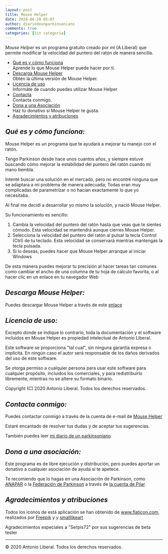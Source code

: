 ```yaml
---
layout: post
title: Mouse Helper
date: 2020-06-20 05:07
author: diariodeunparkinsoniano
comments: true
categories: [Sin categoría]
---
```

<!-- wp:paragraph -->
<p><em>Mouse Helper</em> es un programa gratuito creado por mí (A.Liberal) que permite modificar la velocidad del puntero del ratón de manera sencilla.     </p>
<!-- /wp:paragraph -->

<!-- wp:list {"className":"linespace"} -->
<ul class="linespace"><li><span class="big"><a href="#features">Qué es y cómo funciona</a></span><br>Aprende lo que Mouse Helper puede hacer por tí.</li><li><span class="big"><a href="#descarga">Descarga Mouse Helper</a></span><br>Obtén la última versión de Mouse Helper.</li><li><span class="big"><a href="#licencia">Licencia de uso</a></span><br>Informáte de cuando puedes utilizar Mouse Helper</li><li><span class="big"><a href="#contacta">Contacta</a></span><br>Contacta conmigo.</li><li><span class="big"><a href="#dona">Dona a una Asociación</a></span><br>Haz tu donativo si Mouse Helper te gusta.</li><li><span class="big"><a href="#agradecimientos">Agradecimientos y atribuciones</a></span><br></li></ul>
<!-- /wp:list -->

<!-- wp:heading -->
<h2><a name="features"><b><i>Qué es y cómo funciona:</i></b></a></h2>
<!-- /wp:heading -->

<!-- wp:paragraph -->
<p>Mouse Helper es un programa que te ayudará a mejorar tu manejo con el ratón.</p>
<!-- /wp:paragraph -->

<!-- wp:paragraph -->
<p>Tengo Parkinson desde hace unos cuantos años, y siempre estuve buscando cómo mejorar la estabilidad del puntero del ratón cuando mi mano tiembla.</p>
<!-- /wp:paragraph -->

<!-- wp:paragraph -->
<p>Intenté buscar una solución en el mercado, pero no encontré ninguna que se adaptara a mi problema de manera adecuada; Todas eran muy complicadas de parametrizar o no hacían exactamente lo que yo necesitaba.</p>
<!-- /wp:paragraph -->

<!-- wp:paragraph -->
<p>Al final me decidí a desarrollar yo mismo la solución, y nació Mouse Helper.</p>
<!-- /wp:paragraph -->

<!-- wp:paragraph -->
<p>Su funcionamiento es sencillo:</p>
<!-- /wp:paragraph -->

<!-- wp:list {"ordered":true} -->
<ol><li>Cambia la velocidad del puntero del ratón hasta que veas que te sientes cómodo. Esta velocidad se mantendrá aunque cierres Mouse Helper.</li><li>Selecciona la velocidad del puntero del ratón al pulsar la tecla Control (Ctrl) de tu teclado. Esta velocidad se conservará mientras mantengas la tecla pulsada.</li><li>Si lo deseas, puedes hacer que Mouse Helper arranque al iniciar Windows</li></ol>
<!-- /wp:list -->

<!-- wp:paragraph -->
<p>De esta manera puedes mejorar tu precisión al hacer tareas tan comunes como cambiar el ancho de una columna de tu hoja de cálculo favorita, o al hacer clic en un enlace en tu navegador Web<br></p>
<!-- /wp:paragraph -->

<!-- wp:heading -->
<h2><a name="descarga"><b><i>Descarga Mouse Helper:</i></b></a></h2>
<!-- /wp:heading -->

<!-- wp:paragraph -->
<p>Puedes descargar Mouse Helper a través de este <a href="https://github.com/clssystem/MouseHelperReleases/releases/tag/v2.1.5" target="_blank" rel="noreferrer noopener">enlace</a><br></p>
<!-- /wp:paragraph -->

<!-- wp:heading -->
<h2><a name="licencia"><b><i>Licencia de uso:</i></b></a></h2>
<!-- /wp:heading -->

<!-- wp:paragraph -->
<p>Excepto donde se indique lo contrario, toda la documentación y el software incluidos en Mouse Helper es propiedad intelectual de Antonio Liberal.</p>
<!-- /wp:paragraph -->

<!-- wp:paragraph -->
<p>Este software se proporciona "tal cual", sin ninguna garantía expresa o implícita. En ningún caso el autor será responsable de los daños derivados del uso de este software.</p>
<!-- /wp:paragraph -->

<!-- wp:paragraph -->
<p>
        Se otorga permiso a cualquier persona para usar este software para cualquier propósito, incluidos los comerciales, y para redistribuirlo libremente, mientras no se altere su formato binario.
    </p>
<!-- /wp:paragraph -->

<!-- wp:paragraph -->
<p>Copyright (C) 2020 Antonio Liberal. Todos los derechos reservados.<br></p>
<!-- /wp:paragraph -->

<!-- wp:heading -->
<h2><a name="contacta"><b><i>Contacta conmigo:</i></b></a></h2>
<!-- /wp:heading -->

<!-- wp:paragraph -->
<p>Puedes contactar conmigo a través de la cuenta de e-mail de <a href="mailto:mousehelper@outlook.es">Mouse Helper</a></p>
<!-- /wp:paragraph -->

<!-- wp:paragraph -->
<p>Estaré encantado de resolver tus dudas y de aceptar tus sugerencias.</p>
<!-- /wp:paragraph -->

<!-- wp:paragraph -->
<p>También puedes leer <a href="https://diariodeunparkinsoniano.wordpress.com/">mi diario de un parkinsoniano</a><br></p>
<!-- /wp:paragraph -->

<!-- wp:heading -->
<h2><a name="dona"><b><i>Dona a una asociación:</i></b></a></h2>
<!-- /wp:heading -->

<!-- wp:paragraph -->
<p>Este programa es de libre ejecución y distribución, pero puedes aportar un donativo a cualquier asociación de ayuda si te apetece.</p>
<!-- /wp:paragraph -->

<!-- wp:paragraph -->
<p>Te recomiendo que lo hagas en una Asociación de Parkinson, como <a href="http://www.anapar.org/">ANAPAR</a> o la <a href="https://www.esparkinson.es/">Federación de Parkinson</a> a través de <a href="https://www.esparkinson.es/lacuentadepilar/">la cuenta de Pilar</a>.</p>
<!-- /wp:paragraph -->

<!-- wp:heading -->
<h2><a name="agradecimientos"><b><i>Agradecimientos y atribuciones</i></b></a></h2>
<!-- /wp:heading -->

<!-- wp:paragraph -->
<p>Todos los iconos de está aplicación se han obtenido de <a href="https://www.flaticon.com/" title="Flaticon"> www.flaticon.com</a>, realizados por <a href="https://www.flaticon.com/authors/freepik" title="Freepik">Freepik</a> y y <a href="https://www.flaticon.es/autores/smalllikeart" title="smalllikeart">smalllikeart</a></p>
<!-- /wp:paragraph -->

<!-- wp:paragraph -->
<p>Agradecimientos especiales a "Serpis72" por sus sugerencias de beta tester<br></p>
<!-- /wp:paragraph -->

<!-- wp:separator -->
<hr clasXs="wp-block-separator" />
<!-- /wp:separator -->

<!-- wp:html -->
© 2020 Antonio Liberal. Todos los derechos reservados.
<!-- /wp:html -->
